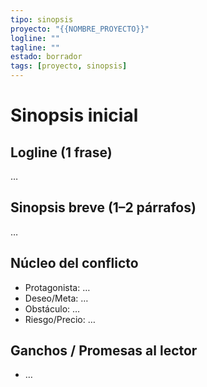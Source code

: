 ```yaml
---
tipo: sinopsis
proyecto: "{{NOMBRE_PROYECTO}}"
logline: ""
tagline: ""
estado: borrador
tags: [proyecto, sinopsis]
---
```


# Sinopsis inicial

## Logline (1 frase)
…

## Sinopsis breve (1–2 párrafos)
…

## Núcleo del conflicto
- Protagonista: …
- Deseo/Meta: …
- Obstáculo: …
- Riesgo/Precio: …

## Ganchos / Promesas al lector
- …
